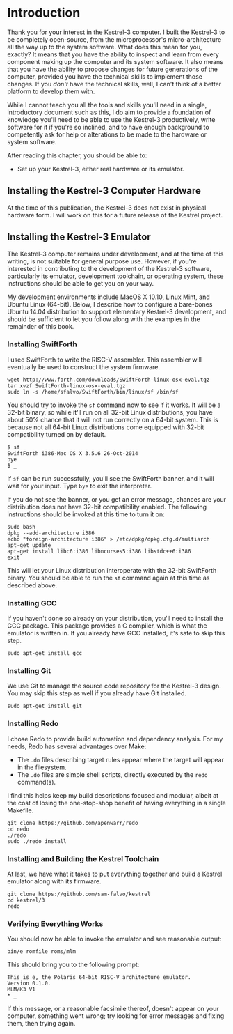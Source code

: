 # Introduction

Thank you for your interest in the Kestrel-3 computer.  I built the Kestrel-3 to be completely open-source, from the microprocessor's micro-architecture all the way up to the system software.  What does this mean for you, exactly?  It means that you have the ability to inspect and learn from every component making up the computer and its system software.  It also means that you have the ability to propose changes for future generations of the computer, provided you have the technical skills to implement those changes.  If you *don't* have the technical skills, well, I can't think of a better platform to develop them with.

While I cannot teach you all the tools and skills you'll need in a single, introductory document such as this, I do aim to provide a foundation of knowledge you'll need to be able to use the Kestrel-3 productively, write software for it if you're so inclined, and to have enough background to competently ask for help or alterations to be made to the hardware or system software.

After reading this chapter, you should be able to:

- Set up your Kestrel-3, either real hardware or its emulator.


## Installing the Kestrel-3 Computer Hardware

At the time of this publication, the Kestrel-3 does not exist in physical hardware form.  I will work on this for a future release of the Kestrel project.

## Installing the Kestrel-3 Emulator

The Kestrel-3 computer remains under development, and at the time of this writing, is not suitable for general purpose use.  However, if you're interested in contributing to the development of the Kestrel-3 software, particularly its emulator, development toolchain, or operating system, these instructions should be able to get you on your way.

My development environments include MacOS X 10.10, Linux Mint, and Ubuntu Linux (64-bit).  Below, I describe how to configure a bare-bones Ubuntu 14.04 distribution to support elementary Kestrel-3 development, and should be sufficient to let you follow along with the examples in the remainder of this book.

### Installing SwiftForth

I used SwiftForth to write the RISC-V assembler.  This assembler will eventually be used to construct the system firmware.

    wget http://www.forth.com/downloads/SwiftForth-linux-osx-eval.tgz
    tar xvzf SwiftForth-linux-osx-eval.tgz
    sudo ln -s /home/sfalvo/SwiftForth/bin/linux/sf /bin/sf

You should try to invoke the `sf` command now to see if it works.  It will be a 32-bit binary, so while it'll run on all 32-bit Linux distributions, you have about 50% chance that it will not run correctly on a 64-bit system.  This is because not all 64-bit Linux distributions come equipped with 32-bit compatibility turned on by default.

    $ sf
    SwiftForth i386-Mac OS X 3.5.6 26-Oct-2014
    bye
    $ _

If `sf` can be run successfully, you'll see the SwiftForth banner, and it will wait for your input.  Type `bye` to exit the interpreter.

If you do not see the banner, or you get an error message, chances are your distribution does not have 32-bit compatibility enabled.  The following instructions should be invoked at this time to turn it on:

    sudo bash
    dpkg --add-architecture i386
    echo "foreign-architecture i386" > /etc/dpkg/dpkg.cfg.d/multiarch
    apt-get update
    apt-get install libc6:i386 libncurses5:i386 libstdc++6:i386
    exit

This will let your Linux distribution interoperate with the 32-bit SwiftForth binary.  You should be able to run the `sf` command again at this time as described above.


### Installing GCC

If you haven't done so already on your distribution, you'll need to install the GCC package.  This package provides a C compiler, which is what the emulator is written in.  If you already have GCC installed, it's safe to skip this step.

    sudo apt-get install gcc

### Installing Git

We use Git to manage the source code repository for the Kestrel-3 design.  You may skip this step as well if you already have Git installed.

    sudo apt-get install git

### Installing Redo

I chose Redo to provide build automation and dependency analysis.  For my needs, Redo has several advantages over Make:

* The `.do` files describing target rules appear where the target will appear in the filesystem.
* The `.do` files are simple shell scripts, directly executed by the `redo` command(s).

I find this helps keep my build descriptions focused and modular, albeit at the cost of losing the one-stop-shop benefit of having everything in a single Makefile.

    git clone https://github.com/apenwarr/redo
    cd redo
    ./redo
    sudo ./redo install

### Installing and Building the Kestrel Toolchain

At last, we have what it takes to put everything together and build a Kestrel emulator along with its firmware.

    git clone https://github.com/sam-falvo/kestrel
    cd kestrel/3
    redo

### Verifying Everything Works

You should now be able to invoke the emulator and see reasonable output:

    bin/e romfile roms/mlm

This should bring you to the following prompt:

    This is e, the Polaris 64-bit RISC-V architecture emulator.
    Version 0.1.0.
    MLM/K3 V1
    * _

If this message, or a reasonable facsimile thereof, doesn't appear on your computer, something went wrong; try looking for error messages and fixing them, then trying again.

